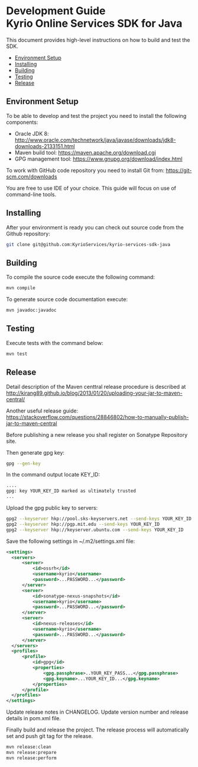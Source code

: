 # Development Guide <br/> Kyrio Online Services SDK for Java

This document provides high-level instructions on how to build and test the SDK.

* [Environment Setup](#setup)
* [Installing](#install)
* [Building](#build)
* [Testing](#test)
* [Release](#release)

## <a name="setup"></a> Environment Setup

To be able to develop and test the project you need to install the following components:
- Oracle JDK 8: http://www.oracle.com/technetwork/java/javase/downloads/jdk8-downloads-2133151.html
- Maven build tool: https://maven.apache.org/download.cgi
- GPG management tool: https://www.gnupg.org/download/index.html 

To work with GitHub code repository you need to install Git from: https://git-scm.com/downloads

You are free to use IDE of your choice. This guide will focus on use of command-line tools.

## <a name="install"></a> Installing

After your environment is ready you can check out source code from the Github repository:
```bash
git clone git@github.com:KyrioServices/kyrio-services-sdk-java
```

## <a name="build"></a> Building

To compile the source code execute the following command:

```bash
mvn compile
```

To generate source code documentation execute:

```bash
mvn javadoc:javadoc
```

## <a name="test"></a> Testing

Execute tests with the command below:

```bash
mvn test
```

## <a name="release"></a> Release

Detail description of the Maven centtral release procedure 
is described at http://kirang89.github.io/blog/2013/01/20/uploading-your-jar-to-maven-central/

Another useful release guide: https://stackoverflow.com/questions/28846802/how-to-manually-publish-jar-to-maven-central

Before publishing a new release you shall register on Sonatype Repository site.

Then generate gpg key:
```bash
gpg --gen-key
```

In the command output locate KEY_ID:
```bash
....
gpg: key YOUR_KEY_ID marked as ultimately trusted
...
```

Upload the gpg public key to servers:
```bash
gpg2 --keyserver hkp://pool.sks-keyservers.net --send-keys YOUR_KEY_ID
gpg2 --keyserver hkp://pgp.mit.edu --send-keys YOUR_KEY_ID
gpg2 --keyserver hkp://keyserver.ubuntu.com --send-keys YOUR_KEY_ID
```

Save the following settings in ~/.m2/settings.xml file:

```xml
<settings>
  <servers>
      <server>
          <id>ossrh</id>
          <username>kyrio</username>
          <password>...PASSWORD...</password>
      </server>
      <server>
          <id>sonatype-nexus-snapshots</id>
          <username>kyrio</username>
          <password>...PASSWORD...</password>
      </server>
      <server>
          <id>nexus-releases</id>
          <username>kyrio</username>
          <password>...PASSWORD...</password>
      </server>
  </servers>
  <profiles>
      <profile>
          <id>gpg</id>
          <properties>
              <gpg.passphrase>..YOUR_KEY_PASS...</gpg.passphrase>
              <gpg.keyname>...YOUR_KEY_ID...</gpg.keyname>
          </properties>
      </profile>
  </profiles>
</settings>
```

Update release notes in CHANGELOG. Update version number and release details in pom.xml file.

Finally build and release the project. The release process will automatically set and push git tag for the release.

```bash
mvn release:clean
mvn release:prepare
mvn release:perform
```
